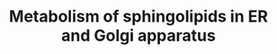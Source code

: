 ---
annotations:
- id: PW:0000733
  parent: classic metabolic pathway
  type: Pathway Ontology
  value: glycosphingolipid metabolic pathway
- id: PW:0001062
  parent: classic metabolic pathway
  type: Pathway Ontology
  value: lacto-series glycosphingolipid metabolic pathway
- id: PW:0000162
  parent: classic metabolic pathway
  type: Pathway Ontology
  value: sphingolipid biosynthetic pathway
- id: PW:0000197
  parent: classic metabolic pathway
  type: Pathway Ontology
  value: sphingolipid metabolic pathway
authors:
- DeSl
- Egonw
- Youssefwalid
- MaintBot
- Eweitz
- Finterly
- Ddigles
description: New Pathway on Sphingolipids.
last-edited: 2021-06-23
ndex: 43e41577-8b69-11eb-9e72-0ac135e8bacf
organisms:
- Homo sapiens
redirect_from:
- /index.php/Pathway:WP4142
- /instance/WP4142
- /instance/WP4142_rr124466
revision: r124466
schema-jsonld:
- '@context': https://schema.org/
  '@id': https://wikipathways.github.io/pathways/WP4142.html
  '@type': Dataset
  creator:
    '@type': Organization
    name: WikiPathways
  description: New Pathway on Sphingolipids.
  keywords:
  - 3-ketosphinganine
  - B3GALNT1
  - B3GALT1
  - B3GALT2
  - B4GALNT1
  - B4GALT1
  - B4GALT2
  - CERK
  - CERS3
  - Ceramide
  - DEGS1
  - DEGS2
  - Dihydroceramide
  - Dihydroceramide desaturase
  - GA1
  - GA2
  - GALNT1
  - GALNTL1
  - GD1a
  - GD1b
  - GD2
  - GD3
  - GM1a
  - GM1b
  - GM2
  - GM3
  - GQ1c
  - GT1b
  - GT1c
  - GT2
  - GT3
  - GalCer synthase
  - GalNacT
  - GlcCer synthase
  - KDSR
  - Palmitoyl CoA
  - SATI
  - SATII
  - SATIII
  - SATIV
  - SGMS1
  - SGMS2
  - SPGG1
  - SPGG2
  - SPHK1
  - SPHK2
  - SPL1
  - SPTLC1P1
  - SPTLC1P2
  - SPTLC1P3
  - SPTLC1P4
  - SPTLC1P5
  - Sphinganine
  - Sphinganine 1-phosphate
  - Sphingomyelin
  - Sphingosine
  - Sphingosine-1-phosphate
  - Sulfatide
  - ceramide-1-phosphate
  - ethanolamine phosphate
  - galactosyl-ceramide
  - galactosylceramide
  - glucosylceramide
  - hexadecanal
  - lactosylceramide
  - neutral GSLs
  - serine
  - sphingosine kinase
  license: CC0
  name: Metabolism of sphingolipids in ER and Golgi apparatus
seo: CreativeWork
title: Metabolism of sphingolipids in ER and Golgi apparatus
wpid: WP4142
---